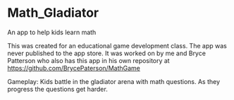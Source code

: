 # Math_Gladiator
An app to help kids learn math

This was created for an educational game development class. The app was never published to the app store.
It was worked on by me and Bryce Patterson who also has this app in his own repository at
https://github.com/BrycePaterson/MathGame

Gameplay: Kids battle in the gladiator arena with math questions. As they progress the questions get harder. 
